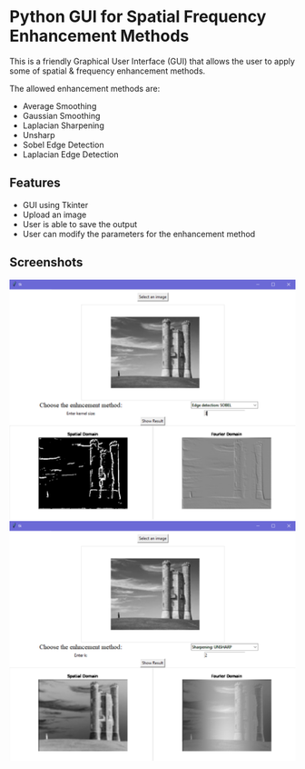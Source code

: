 # Python GUI for Spatial Frequency Enhancement Methods
This is a friendly Graphical User Interface (GUI) that allows the user to apply some of spatial &amp; frequency enhancement methods.

The allowed enhancement methods are:
* Average Smoothing
* Gaussian Smoothing
* Laplacian Sharpening
* Unsharp
* Sobel Edge Detection
* Laplacian Edge Detection


## Features
* GUI using Tkinter
* Upload an image
* User is able to save the output
* User can modify the parameters for the enhancement method


## Screenshots

![1](1.png)
![2](2.png)
